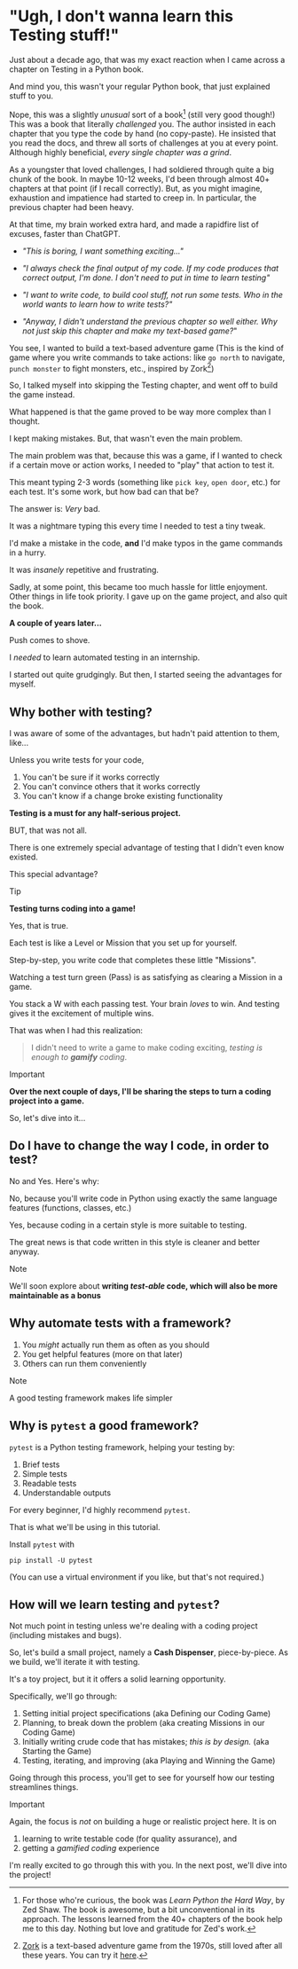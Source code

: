 # "Ugh, I don't wanna learn this Testing stuff!"

Just about a decade ago, that was my exact reaction when I came across a chapter on Testing in a Python book.

And mind you, this wasn't your regular Python book, that just explained stuff to you.

Nope, this was a slightly *unusual* sort of a book[^book] (still very good though!)
This was a book that literally *challenged* you.
The author insisted in each chapter that you type the code by hand (no copy-paste).
He insisted that you read the docs, and threw all sorts of challenges at you at every point.
Although highly beneficial, *every single chapter was a grind*.

[^book]: For those who're curious, the book was *Learn Python the Hard Way*, by Zed Shaw. The book is awesome, but a bit unconventional in its approach. The lessons learned from the 40+ chapters of the book help me to this day. Nothing but love and gratitude for Zed's work.

As a youngster that loved challenges, I had soldiered through quite a big chunk of the book.
In maybe 10-12 weeks, I'd been through almost 40+ chapters at that point (if I recall correctly).
But, as you might imagine, exhaustion and impatience had started to creep in.
In particular, the previous chapter had been heavy.

At that time, my brain worked extra hard, and made a rapidfire list of excuses, faster than ChatGPT.

 - *"This is boring, I want something exciting..."*

- *"I always check the final output of my code. If my code produces that correct output, I'm done. I don't need to put in time to learn testing"*

- *"I want to write code, to build cool stuff, not run some tests. Who in the world wants to learn how to write tests?"*

- *"Anyway, I didn't understand the previous chapter so well either. Why not just skip this chapter and make my text-based game?*"

You see, I wanted to build a text-based adventure game (This is the kind of game where you write commands to take actions: like `go north` to navigate, `punch monster` to fight monsters, etc., inspired by Zork[^zork])

[^zork]: [Zork](https://en.wikipedia.org/wiki/Zork) is a text-based adventure game from the 1970s, still loved after all these years. You can try it [here](https://classicreload.com/zork-i.html#).

So, I talked myself into skipping the Testing chapter, and went off to build the game instead.

What happened is that the game proved to be way more complex than I thought.

I kept making mistakes. But, that wasn't even the main problem.

The main problem was that, because this was a game, if I wanted to check if a certain move or action works, I needed to "play" that action to test it.

This meant typing 2-3 words (something like `pick key`, `open door`, etc.) for each test.
It's some work, but how bad can that be?

The answer is: *Very* bad.

It was a nightmare typing this every time I needed to test a tiny tweak.

I'd make a mistake in the code, **and** I'd make typos in the game commands in a hurry.

It was *insanely* repetitive and frustrating.

Sadly, at some point, this became too much hassle for little enjoyment.
Other things in life took priority.
I gave up on the game project, and also quit the book.

**A couple of years later...**

Push comes to shove.

I *needed* to learn automated testing in an internship.

I started out quite grudgingly.
But then, I started seeing the advantages for myself.

## Why bother with testing?

I was aware of some of the advantages, but hadn't paid attention to them, like...

Unless you write tests for your code,

1. You can't be sure if it works correctly
1. You can't convince others that it works correctly
1. You can't know if a change broke existing functionality

**Testing is a must for any half-serious project.**

BUT, that was not all.

There is one extremely special advantage of testing that I didn't even know existed.

This special advantage?

> [!TIP]
> **Testing turns coding into a game!**

Yes, that is true.

Each test is like a Level or Mission that you set up for yourself.

Step-by-step, you write code that completes these little "Missions".

Watching a test turn green (Pass) is as satisfying as clearing a Mission in a game.

You stack a W with each passing test.
Your brain *loves* to win.
And testing gives it the excitement of multiple wins.

That was when I had this realization:

> I didn't need to write a game to make coding exciting, *testing is enough to **gamify** coding*.

> [!IMPORTANT]
> **Over the next couple of days, I'll be sharing the steps to turn a coding project into a game.**

So, let's dive into it...

## Do I have to change the way I code, in order to test?

No and Yes. Here's why:

No, because you'll write code in Python using exactly the same language features (functions, classes, etc.)

Yes, because coding in a certain style is more suitable to testing.

The great news is that code written in this style is cleaner and better anyway.

> [!NOTE]
> We'll soon explore about **writing *test-able* code, which will also be more maintainable as a bonus**


## Why automate tests with a framework?

1. You *might* actually run them as often as you should
1. You get helpful features (more on that later)
1. Others can run them conveniently

> [!NOTE]
> A good testing framework makes life simpler


## Why is `pytest` a good framework?

`pytest` is a Python testing framework, helping your testing by:
1. Brief tests
1. Simple tests
1. Readable tests
1. Understandable outputs

For every beginner, I'd highly recommend `pytest`.

That is what we'll be using in this tutorial.

Install `pytest` with
```
pip install -U pytest
```
(You can use a virtual environment if you like, but that's not required.)


## How will we learn testing and `pytest`?

Not much point in testing unless we're dealing with a coding project (including mistakes and bugs).

So, let's build a small project, namely a **Cash Dispenser**, piece-by-piece.
As we build, we'll iterate it with testing.

It's a toy project, but it it offers a solid learning opportunity.

Specifically, we'll go through:
1. Setting initial project specifications (aka Defining our Coding Game)
2. Planning, to break down the problem (aka creating Missions in our Coding Game)
3. Initially writing crude code that has mistakes; *this is by design.* (aka Starting the Game)
4. Testing, iterating, and improving (aka Playing and Winning the Game)

Going through this process, you'll get to see for yourself how our testing streamlines things.

> [!IMPORTANT]
> Again, the focus is *not* on building a huge or realistic project here.
> It is on
>  1. learning to write testable code (for quality assurance), and
>  1. getting a *gamified coding* experience

I'm really excited to go through this with you. In the next post, we'll dive into the project!
